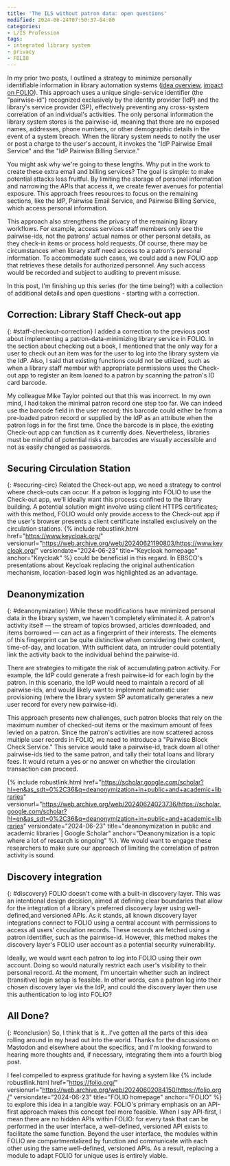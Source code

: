 ```yaml
---
title: 'The ILS without patron data: open questions'
modified: 2024-06-24T07:50:37-04:00
categories:
- L/IS Profession
tags:
- integrated library system
- privacy
- FOLIO
---
```

In my prior two posts, I outlined a strategy to minimize personally identifiable information in library automation systems ([idea overview](https://dltj.org/article/ils-without-patron-data/), [impact on FOLIO](https://dltj.org/article/ils-without-patron-data-folio/)). This approach uses a unique single-service identifier (the "pairwise-id") recognized exclusively by the identity provider (IdP) and the library's service provider (SP), effectively preventing any cross-system correlation of an individual's activities. The only personal information the library system stores is the pairwise-id, meaning that there are no exposed names, addresses, phone numbers, or other demographic details in the event of a system breach. When the library system needs to notify the user or post a charge to the user's account, it invokes the "IdP Pairwise Email Service" and the "IdP Pairwise Billing Service."

You might ask why we're going to these lengths. Why put in the work to create these extra email and billing services? The goal is simple: to make potential attacks less fruitful. By limiting the storage of personal information and narrowing the APIs that access it, we create fewer avenues for potential exposure. This approach frees resources to focus on the remaining sections, like the IdP, Pairwise Email Service, and Pairwise Billing Service, which access personal information.

This approach also strengthens the privacy of the remaining library workflows. For example, access services staff members only see the pairwise-ids, not the patrons' actual names or other personal details, as they check-in items or process hold requests. Of course, there may be circumstances when library staff need access to a patron's personal information. To accommodate such cases, we could add a new FOLIO app that retrieves these details for authorized personnel. Any such access would be recorded and subject to auditing to prevent misuse.

In this post, I'm finishing up this series (for the time being?) with a collection of additional details and open questions - starting with a correction.


## Correction: Library Staff Check-out app
{: #staff-checkout-correction}
I added a correction to the previous post about implementing a patron-data-minimizing library service in FOLIO. In the section about checking out a book, I mentioned that the only way for a user to check out an item was for the user to log into the library system via the IdP. Also, I said that existing functions could not be utilized, such as when a library staff member with appropriate permissions uses the Check-out app to register an item loaned to a patron by scanning the patron's ID card barcode.

My colleague Mike Taylor pointed out that this was incorrect. In my own mind, I had taken the minimal patron record one step too far. We can indeed use the barcode field in the user record; this barcode could either be from a pre-loaded patron record or supplied by the IdP as an attribute when the patron logs in for the first time. Once the barcode is in place, the existing Check-out app can function as it currently does. Nevertheless, libraries must be mindful of potential risks as barcodes are visually accessible and not as easily changed as passwords.


## Securing Circulation Station
{: #securing-circ}
Related the Check-out app, we need a strategy to control where check-outs can occur. If a patron is logging into FOLIO to use the Check-out app, we'll ideally want this process confined to the library building. A potential solution might involve using client HTTPS certificates; with this method, FOLIO would only provide access to the Check-out app if the user's browser presents a client certificate installed exclusively on the circulation stations. {% include robustlink.html href="https://www.keycloak.org/" versionurl="https://web.archive.org/web/20240621190803/https://www.keycloak.org/" versiondate="2024-06-23" title="Keycloak homepage" anchor="Keycloak" %} could be beneficial in this regard. In EBSCO's presentations about Keycloak replacing the original authentication mechanism, location-based login was highlighted as an advantage.


## Deanonymization
{: #deanonymization}
While these modifications have minimized personal data in the library system, we haven't completely eliminated it. A patron's activity itself — the stream of topics browsed, articles downloaded, and items borrowed — can act as a fingerprint of their interests. The elements of this fingerprint can be quite distinctive when considering their content, time-of-day, and location. With sufficient data, an intruder could potentially link the activity back to the individual behind the pairwise-id.

There are strategies to mitigate the risk of accumulating patron activity. For example, the IdP could generate a fresh pairwise-id for each login by the patron. In this scenario, the IdP would need to maintain a record of all pairwise-ids, and would likely want to implement automatic user provisioning (where the library system SP automatically generates a new user record for every new pairwise-id). 

This approach presents new challenges, such patron blocks that rely on the maximum number of checked-out items or the maximum amount of fees levied on a patron. Since the patron's activities are now scattered across multiple user records in FOLIO, we need to introduce a "Pairwise Block Check Service." This service would take a pairwise-id, track down all other pairwise-ids tied to the same patron, and tally their total loans and library fees. It would return a yes or no answer on whether the circulation transaction can proceed.

{% include robustlink.html href="https://scholar.google.com/scholar?hl=en&as_sdt=0%2C36&q=deanonymization+in+public+and+academic+libraries" versionurl="https://web.archive.org/web/20240624023736/https://scholar.google.com/scholar?hl=en&as_sdt=0%2C36&q=deanonymization+in+public+and+academic+libraries" versiondate="2024-06-23" title="deanonymization in public and academic libraries | Google Scholar" anchor="Deanonymization is a topic where a lot of research is ongoing" %}. We would want to engage these researchers to make sure our approach of limiting the correlation of patron activity is sound.


## Discovery integration
{: #discovery}
FOLIO doesn't come with a built-in discovery layer. This was an intentional design decision, aimed at defining clear boundaries that allow for the integration of a library's preferred discovery layer using well-defined,and versioned APIs. As it stands, all known discovery layer integrations connect to FOLIO using a central account with permissions to access all users' circulation records. These records are fetched using a patron identifier, such as the pairwise-id. However, this method makes the discovery layer's FOLIO user account as a potential security vulnerability.

Ideally, we would want each patron to log into FOLIO using their own account. Doing so would naturally restrict each user's visibility to their personal record. At the moment, I'm uncertain whether such an indirect (transitive) login setup is feasible. In other words, can a patron log into their chosen discovery layer via the IdP, and could the discovery layer then use this authentication to log into FOLIO?


## All Done?
{: #conclusion}
So, I think that is it...I've gotten all the parts of this idea rolling around in my head out into the world. Thanks for the discussions on Mastodon and elsewhere about the specifics, and I'm looking forward to hearing more thoughts and, if necessary, integrating them into a fourth blog post.

I feel compelled to express gratitude for having a system like {% include robustlink.html href="https://folio.org/" versionurl="https://web.archive.org/web/20240602084150/https://folio.org/" versiondate="2024-06-23" title="FOLIO homepage" anchor="FOLIO" %} to explore this idea in a tangible way. FOLIO's primary emphasis on an API-first approach makes this concept feel more feasible. When I say API-first, I mean there are no hidden APIs within FOLIO: for every task that can be performed in the user interface, a well-defined, versioned API exists to facilitate the same function. Beyond the user interface, the modules within FOLIO are compartmentalized by function and communicate with each other using the same well-defined, versioned APIs. As a result, replacing a module to adapt FOLIO for unique uses is entirely viable.